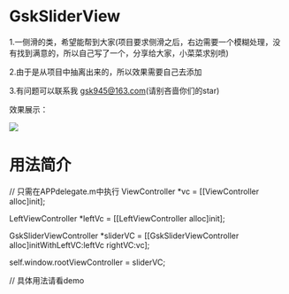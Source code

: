# GskSliderView
1.一侧滑的类，希望能帮到大家(项目要求侧滑之后，右边需要一个模糊处理，没有找到满意的，所以自己写了一个，分享给大家，小菜菜求别喷)


2.由于是从项目中抽离出来的，所以效果需要自己去添加


3.有问题可以联系我 gsk945@163.com(请别吝啬你们的star)


效果展示：

![](https://github.com/gsk945/GskSliderView/blob/master/SliderDemo/Resource/侧滑.gif)

#   用法简介
// 只需在APPdelegate.m中执行
ViewController *vc = [[ViewController alloc]init];

LeftViewController *leftVc = [[LeftViewController alloc]init];

GskSliderViewController *sliderVC = [[GskSliderViewController alloc]initWithLeftVC:leftVc rightVC:vc];

self.window.rootViewController = sliderVC;

// 具体用法请看demo
